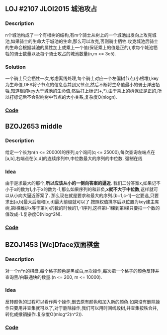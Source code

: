 ## LOJ #2107 JLOI2015 城池攻占
### Description
n个城池构成了一个有根树的结构,有m个骑士从树上的一个城池出发向上攻克城池,如果骑士的生命大于城池的生命,那么可以攻克,否则骑士牺牲.攻克城池后骑士的生命会根据城池的属性加上或乘上一个值(保证乘上的值是正的),求每个城池牺牲的骑士数量以及每个骑士攻占的城池数量(n,m <= 3e5).
### Solution
一个骑士只会牺牲一次,考虑离线处理,每个骑士对应一个左偏树节点(小根堆),key为生命值,DFS将子节点的信息合并到父节点,然后不断将生命值最小的骑士弹出牺牲,知道根的key大于城池的生命值,然后打上标记(+,*).由于乘上的树保证是正的,所以打标记后不会影响树中节点的大小关系,复杂度O(nlogn).
### [Code](https://loj.ac/submission/60856)
<!--more-->

## BZOJ2653 middle
### Description
给定一个长为n(n <= 20000)的序列,q个询问(q <= 25000),每次查询左端点在[a,b],右端点在[c,d]的连续序列中,中位数最大的序列的中位数.
强制在线
### Idea
由于是求最大的那个,**所以应该从小的一侧向答案的逼近**.
我们二分答案x,如果记不小于x的数为1,小于x的数为-1,那么如果序列的和非负,**x就不大于中位数**,这样就可以从小向大逼近答案了.
那么现在就是要求和最大的序列.[b+1,c-1]一定要选,只要求出[a,b]最大后缀和[c,d]最大前缀就可以了.按照权值排序后以位置为key建主席树,第i棵维护x等于第i小的数的时候的1,-1序列,这样第i-1棵到第i棵只要把一个数的值改成-1.复杂度O(Nlog^2N).
### [Code](https://cn.vjudge.net/solution/12656215)

## BZOJ1453 [Wc]Dface双面棋盘
### Description
对一个n*n的棋盘,每个格子颜色是黑或白,m次操作,每次把一个格子的颜色反转并查询黑/白联通块的数量.(n <= 200, m <= 10000).
### Idea
反转颜色的过程可以看作两个操作,删去原有颜色和加入新的颜色.如果没有删除操作只要用并查集就可以了,对于删除操作,我们可以用时间线段树,并查集按秩合并,转化成撤销操作.复杂度O(mlog^2(n^2)).
### [Code](https://cn.vjudge.net/solution/12660178)
